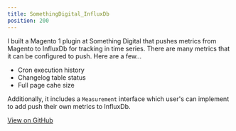 ```yaml
---
title: SomethingDigital_InfluxDb
position: 200
---
```


I built a Magento 1 plugin at Something Digital that pushes metrics from Magento to InfluxDb for tracking in time series. There are many metrics that it can be configured to push. Here are a few...

- Cron execution history
- Changelog table status
- Full page cahe size

Additionally, it includes a `Measurement` interface which user's can implement to add push their own metrics to InfluxDb.

<a class="call-to-action" href="https://github.com/sdinteractive/SomethingDigital_InfluxDb">View on GitHub</a>
